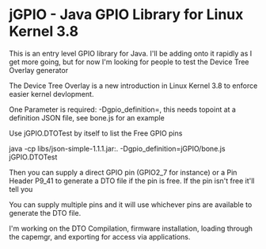 jGPIO - Java GPIO Library for Linux Kernel 3.8
=================================================

This is an entry level GPIO library for Java. I'll be adding onto it rapidly as I get more going, but for now I'm looking for people to test the Device Tree Overlay generator

The Device Tree Overlay is a new introduction in Linux Kernel 3.8 to enforce easier kernel devlopment.

One Parameter is required: -Dgpio_definition=<path to definition file>, this needs topoint at a definition JSON file, see bone.js for an example

Use jGPIO.DTOTest by itself to list the Free GPIO pins

java -cp libs/json-simple-1.1.1.jar:. -Dgpio_definition=jGPIO/bone.js jGPIO.DTOTest

Then you can supply a direct GPIO pin (GPIO2_7 for instance) or a Pin Header P9_41 to generate a DTO file if the pin is free. If the pin isn't free it'll tell you

You can supply multiple pins and it will use whichever pins are available to generate the DTO file.

I'm working on the DTO Compilation, firmware installation, loading through the capemgr, and exporting for access via applications.
